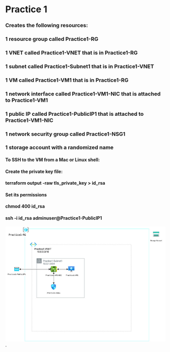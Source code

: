 # Practice 1
### Creates the following resources:
### 1 resource group called Practice1-RG
### 1 VNET called Practice1-VNET that is in Practice1-RG
### 1 subnet called Practice1-Subnet1 that is in Practice1-VNET
### 1 VM called Practice1-VM1 that is in Practice1-RG
### 1 network interface called Practice1-VM1-NIC that is attached to Practice1-VM1
### 1 public IP called Practice1-PublicIP1 that is attached to Practice1-VM1-NIC
### 1 network security group called Practice1-NSG1
### 1 storage account with a randomized name

#### To SSH to the VM from a Mac or Linux shell:
#### Create the private key file:
#### terraform output -raw tls_private_key > id_rsa
#### Set its permissions
#### chmod 400 id_rsa
#### ssh -i id_rsa adminuser@Practice1-PublicIP1

![Azure Diagram](./vnet-vm-public-ip.jpg "Azure Diagram").